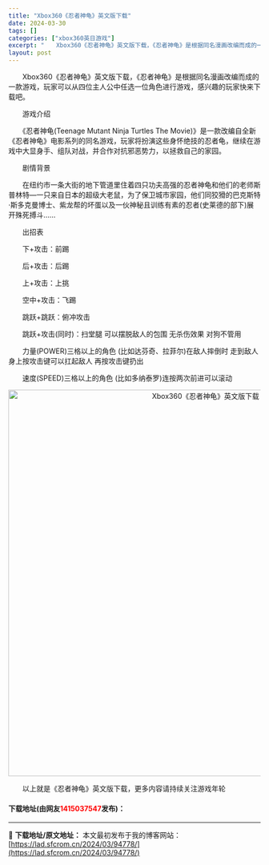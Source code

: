 ```yaml
---
title: "Xbox360《忍者神龟》英文版下载"
date: 2024-03-30
tags: []
categories: ["xbox360英日游戏"]
excerpt: "　　Xbox360《忍者神龟》英文版下载，《忍者神龟》是根据同名漫画改编而成的一款游戏，玩家可以从四位主人公中任选一位角色进行游戏，感兴趣的玩家快来下载吧。 　　游戏介绍 　　《忍者神龟(Teenage Mutant Ninja Turtles The Movie)》是一款改编自全新《忍者神龟》电影&hellip;"
layout: post
---
```


 <p>　　Xbox360《忍者神龟》英文版下载，《忍者神龟》是根据同名漫画改编而成的一款游戏，玩家可以从四位主人公中任选一位角色进行游戏，感兴趣的玩家快来下载吧。</p> <p>　　游戏介绍</p> <p>　　《忍者神龟(Teenage Mutant Ninja Turtles The Movie)》是一款改编自全新《忍者神龟》电影系列的同名游戏，玩家将扮演这些身怀绝技的忍者龟，继续在游戏中大显身手、组队对战，并合作对抗邪恶势力，以拯救自己的家园。</p> <p>　　剧情背景</p> <p>　　在纽约市一条大街的地下管道里住着四只功夫高强的忍者神龟和他们的老师斯普林特&mdash;一只来自日本的超级大老鼠，为了保卫城市家园，他们同狡猾的巴克斯特&middot;斯多克曼博士、紫龙帮的坏蛋以及一伙神秘且训练有素的忍者(史莱德的部下)展开殊死搏斗&hellip;&hellip;</p> <p>　　出招表</p> <p>　　下+攻击：前踢</p> <p>　　后+攻击：后踢</p> <p>　　上+攻击：上挑</p> <p>　　空中+攻击：飞踢</p> <p>　　跳跃+跳跃：俯冲攻击</p> <p>　　跳跃+攻击(同时)：扫堂腿 可以摆脱敌人的包围 无杀伤效果 对狗不管用</p> <p>　　力量(POWER)三格以上的角色 (比如达芬奇、拉菲尔)在敌人摔倒时 走到敌人身上按攻击键可以扛起敌人 再按攻击键扔出</p> <p>　　速度(SPEED)三格以上的角色 (比如多纳泰罗)连按两次前进可以滚动</p> <p align="center"><img align="" border="0" src="https://lad.sfcrom.cn/wp-content/uploads/2024/03/20240330_6607d3431e764.jpg" width="772" alt="Xbox360《忍者神龟》英文版下载" /></p> <p>　　以上就是《忍者神龟》英文版下载，更多内容请持续关注游戏年轮</p> <p><h4>下载地址(由网友<font color="red">1415037547</font>发布)：</h4></p> 

---
📖 **下载地址/原文地址：** 本文最初发布于我的博客网站：[https://lad.sfcrom.cn/2024/03/94778/](https://lad.sfcrom.cn/2024/03/94778/)

